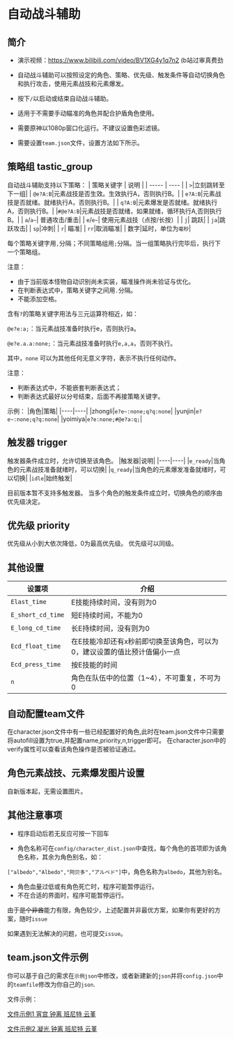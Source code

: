 # 自动战斗辅助

## 简介

- 演示视频：https://www.bilibili.com/video/BV1XG4y1q7n2 (b站过审真费劲

- 自动战斗辅助可以按照设定的角色、策略、优先级、触发条件等自动切换角色和执行攻击，使用元素战技和元素爆发。

- 按下`/`以启动或结束自动战斗辅助。

- 适用于不需要手动瞄准的角色并配合护盾角色使用。

- 需要原神以1080p窗口化运行。不建议设置色彩滤镜。

- 需要设置`team.json`文件，设置方法如下所示。

## 策略组 tastic_group

自动战斗辅助支持以下策略：
| 策略关键字 | 说明 |
| ----- | ---- |
| `>`|立刻跳转至下一组|
| `@e?A:B`|元素战技是否生效。生效执行A，否则执行B。|
| `e?A:B`|元素战技是否就绪。就绪执行A，否则执行B。|
| `q?A:B`|元素爆发是否就绪。就绪执行A，否则执行B。|
|`#@e?A:B`|元素战技是否就绪，如果就绪，循环执行A,否则执行B。|
| `a`/`a~`| 普通攻击/重击|
| `e`/`e~`| 使用元素战技（点按/长按）|
| `j`| 跳跃|
| `ja`|跳跃攻击|
| `sp`|冲刺|
| `r`| 瞄准|
| `rr`|取消瞄准|
| 数字|延时，单位为`毫秒`|

每个策略关键字用`,`分隔；不同策略组用`;`分隔。当一组策略执行完毕后，执行下一个策略组。

注意：

- 由于当前版本怪物自动识别尚未实装，瞄准操作尚未验证与优化。
- 在判断表达式中，策略关键字之间用`.`分隔。
- 不能添加空格。

含有`?`的策略关键字用法与三元运算符相近，如：

`@e?e:a;`：当元素战技准备时执行e，否则执行a。

`@e?e.a.a:none;`：当元素战技准备时执行`e,a,a`，否则不执行。

其中，`none` 可以为其他任何无意义字符，表示不执行任何动作。

注意：

- 判断表达式中，不能嵌套判断表达式；
- 判断表达式最好以分号结束，后面不再接策略关键字。

示例：
|角色|策略|
|----|----|
|zhongli|`e?e~:none;q?q:none`|
|yunjin|`e?e~:none;q?q:none`|
|yoimiya|`e?e:none;#@e?a:q;`|

## 触发器 trigger

触发器条件成立时，允许切换至该角色。
|触发器|说明|
|----|----|
|`e_ready`|当角色的元素战技准备就绪时，可以切换|
|`q_ready`|当角色的元素爆发准备就绪时，可以切换|
|`idle`|始终触发|

目前版本暂不支持多触发器。
当多个角色的触发条件成立时，切换角色的顺序由优先级决定。

## 优先级 priority

优先级从小到大依次降低，0为最高优先级。
优先级可以同级。

## 其他设置

|设置项|介绍|
|----|----|
|`Elast_time`|E技能持续时间，没有则为0|
|`E_short_cd_time`|短E持续时间，不能为0|
|`E_long_cd_time`|长E持续时间，没有则为0|
|`Ecd_float_time`|在E技能冷却还有x秒前即切换至该角色，可以为0，建议设置的值比预计值偏小一点|
|`Ecd_press_time`|按E技能的时间|
|`n`|角色在队伍中的位置（1~4），不可重复，不可为0|

## 自动配置team文件

在character.json文件中有一些已经配置好的角色,此时在team.json文件中只需要将autofill设置为true,并配置name,priority,n,trigger即可。
在character.json中的verify属性可以查看该角色操作是否被验证通过。

## 角色元素战技、元素爆发图片设置

自新版本起，无需设置图片。

## 其他注意事项

- 程序启动后若无反应可按一下回车

- 角色名称可在`config/character_dist.json`中查找，每个角色的首项即为该角色名称，其余为角色别名，如：

`["albedo","Albedo","阿贝多","アルベド"]`中，角色名称为`albedo`，其他为别名。

- 角色血量过低或有角色死亡时，程序可能暂停运行。
- 不在合适的界面时，程序可能暂停运行。

由于~~是个非酋~~能力有限，角色较少，上述配置并非最优方案，如果你有更好的方案，随时`issue`

如果遇到无法解决的问题，也可提交`issue`。

## team.json文件示例

你可以基于自己的需求在`示例json`中修改，或者新建新的`json`并将`config.json`中的`teamfile`修改为你自己的`json`.

文件示例：

[文件示例1 宵宫 钟离 班尼特 云堇](./team_example1.json)

[文件示例2 凝光 钟离 班尼特 云堇](./team_example2.json)
